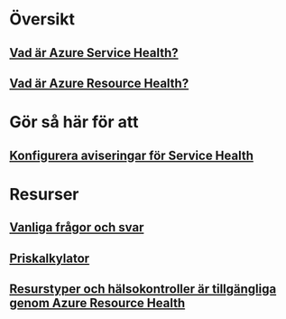 # Översikt
## [Vad är Azure Service Health?](service-health-overview.md)
## [Vad är Azure Resource Health?](resource-health-overview.md)
# Gör så här för att
## [Konfigurera aviseringar för Service Health](../monitoring-and-diagnostics/monitoring-activity-log-alerts-on-service-notifications.md?toc=%2fazure%2fservice-health%2ftoc.json)
# Resurser
## [Vanliga frågor och svar](resource-health-faq.md)
## [Priskalkylator](https://azure.microsoft.com/pricing/calculator/)
## [Resurstyper och hälsokontroller är tillgängliga genom Azure Resource Health](resource-health-checks-resource-types.md)

